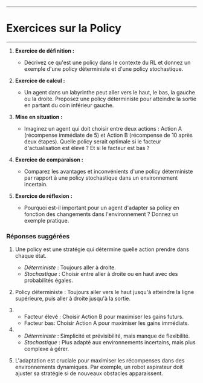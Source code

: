 ----------------------------------------------
# Exercices sur la Policy
----------------------------------------------

1. **Exercice de définition :**
   - Décrivez ce qu'est une policy dans le contexte du RL et donnez un exemple d'une policy déterministe et d'une policy stochastique.

2. **Exercice de calcul :**
   - Un agent dans un labyrinthe peut aller vers le haut, le bas, la gauche ou la droite. Proposez une policy déterministe pour atteindre la sortie en partant du coin inférieur gauche.

3. **Mise en situation :**
   - Imaginez un agent qui doit choisir entre deux actions : Action A (récompense immédiate de 5) et Action B (récompense de 10 après deux étapes). Quelle policy serait optimale si le facteur d'actualisation est élevé ? Et si le facteur est bas ?

4. **Exercice de comparaison :**
   - Comparez les avantages et inconvénients d'une policy déterministe par rapport à une policy stochastique dans un environnement incertain.

5. **Exercice de réflexion :**
   - Pourquoi est-il important pour un agent d'adapter sa policy en fonction des changements dans l'environnement ? Donnez un exemple pratique.

### Réponses suggérées

1. Une policy est une stratégie qui détermine quelle action prendre dans chaque état. 
   - *Déterministe* : Toujours aller à droite.
   - *Stochastique* : Choisir entre aller à droite ou en haut avec des probabilités égales.

2. Policy déterministe : Toujours aller vers le haut jusqu'à atteindre la ligne supérieure, puis aller à droite jusqu'à la sortie.

3. 
   - Facteur élevé : Choisir Action B pour maximiser les gains futurs.
   - Facteur bas: Choisir Action A pour maximiser les gains immédiats.

4. 
   - *Déterministe* : Simplicité et prévisibilité, mais manque de flexibilité.
   - *Stochastique* : Plus adapté aux environnements incertains, mais plus complexe à gérer.

5. L'adaptation est cruciale pour maximiser les récompenses dans des environnements dynamiques. Par exemple, un robot aspirateur doit ajuster sa stratégie si de nouveaux obstacles apparaissent.

